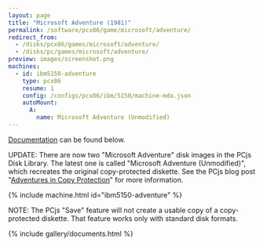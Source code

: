 ```yaml
---
layout: page
title: "Microsoft Adventure (1981)"
permalink: /software/pcx86/game/microsoft/adventure/
redirect_from:
  - /disks/pcx86/games/microsoft/adventure/
  - /disks/pc/games/microsoft/adventure/
preview: images/screenshot.png
machines:
  - id: ibm5150-adventure
    type: pcx86
    resume: 1
    config: /configs/pcx86/ibm/5150/machine-mda.json
    autoMount:
      A:
        name: Microsoft Adventure (Unmodified)
---
```


[Documentation](#documents) can be found below.

UPDATE: There are now two "Microsoft Adventure" disk images in the PCjs Disk Library.  The latest one is called
"Microsoft Adventure (Unmodified)", which recreates the original copy-protected diskette.  See the PCjs blog post
"[Adventures in Copy Protection](/blog/2019/06/13/)" for more information.

{% include machine.html id="ibm5150-adventure" %}

NOTE: The PCjs "Save" feature will not create a usable copy of a copy-protected diskette.  That feature
works only with standard disk formats.

{% include gallery/documents.html %}
